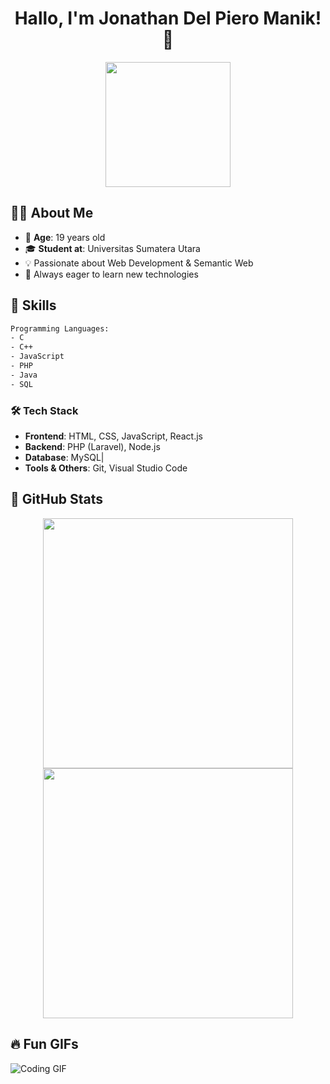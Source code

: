 <div align="center">
    <h1>Hallo, I'm Jonathan Del Piero Manik! 👋</h1>
    <img src="https://media.giphy.com/media/QTfX9Ejfra3ZmNxh6B/giphy.gif" width="200">
</div>

## 👨‍🎓 About Me

- 🎂 **Age**: 19 years old  
- 🎓 **Student at**: Universitas Sumatera Utara
- 💡 Passionate about Web Development & Semantic Web  
- 🚀 Always eager to learn new technologies  

## 🚀 Skills

```txt
Programming Languages:
- C
- C++
- JavaScript
- PHP
- Java
- SQL
```

### 🛠️ Tech Stack

- **Frontend**: HTML, CSS, JavaScript, React.js
- **Backend**: PHP (Laravel), Node.js
- **Database**: MySQL|
- **Tools & Others**: Git, Visual Studio Code

## 🌟 GitHub Stats

<div align="center">
    <img src="https://github-readme-stats.vercel.app/api?username=JonathanManik&show_icons=true&theme=tokyonight" width="400">
    <img src="https://github-readme-streak-stats.herokuapp.com/?user=JonathanManik&theme=tokyonight" width="400">
</div>

## 🔥 Fun GIFs

![Coding GIF](https://media.giphy.com/media/3oKIPCSX4UHmuS41TG/giphy.gif)

